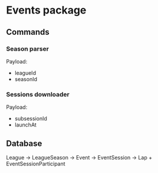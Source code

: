 # Events package

## Commands

### Season parser

Payload:

- leagueId
- seasonId

### Sessions downloader

Payload:

- subsessionId
- launchAt

## Database

League -> LeagueSeason -> Event -> EventSession -> Lap + EventSessionParticipant
